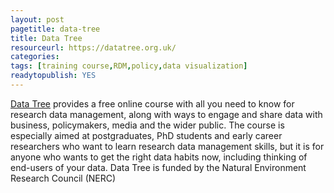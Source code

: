 ```yaml
---
layout: post 
pagetitle: data-tree
title: Data Tree
resourceurl: https://datatree.org.uk/
categories: 
tags: [training course,RDM,policy,data visualization]
readytopublish: YES
---
```

[Data Tree](https://datatree.org.uk/) provides a free online course with all you need to know for research data management, along with ways to engage and share data with business, policymakers, media and the wider public. The course is especially aimed at postgraduates, PhD students and early career researchers who want to learn research data management skills, but it is for anyone who wants to get the right data habits now, including thinking of end-users of your data. Data Tree is funded by the Natural Environment Research Council (NERC)